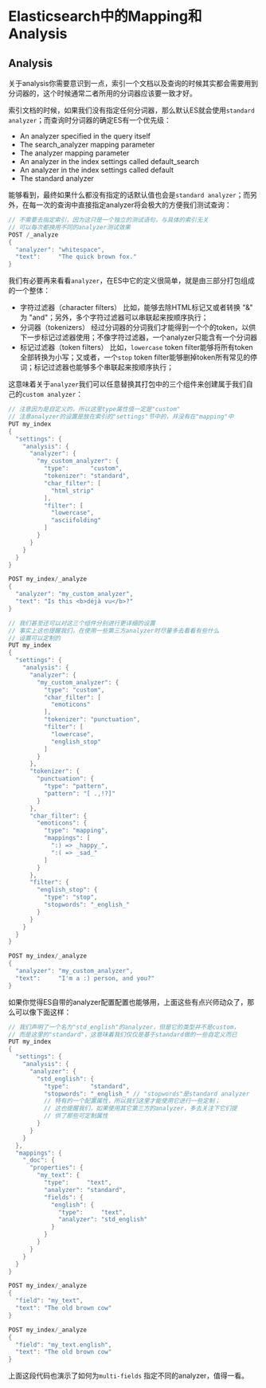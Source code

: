 ﻿Elasticsearch中的Mapping和Analysis
=========

## Analysis

关于analysis你需要意识到一点，索引一个文档以及查询的时候其实都会需要用到分词器的，这个时候通常二者所用的分词器应该要一致才好。

索引文档的时候，如果我们没有指定任何分词器，那么默认ES就会使用`standard analyzer`；而查询时分词器的确定ES有一个优先级：
- An analyzer specified in the query itself
- The search_analyzer mapping parameter
- The analyzer mapping parameter
- An analyzer in the index settings called default_search
- An analyzer in the index settings called default
- The standard analyzer

能够看到，最终如果什么都没有指定的话默认值也会是`standard analyzer`；而另外，在每一次的查询中直接指定analyzer将会极大的方便我们测试查询：
```csharp
// 不需要去指定索引，因为这只是一个独立的测试语句，与具体的索引无关
// 可以每次都换用不同的analyzer测试效果
POST /_analyze
{
  "analyzer": "whitespace",
  "text":     "The quick brown fox."
}
```

我们有必要再来看看`analyzer`，在ES中它的定义很简单，就是由三部分打包组成的一个整体：
- 字符过滤器（character filters）
比如，能够去除HTML标记又或者转换 "&" 为 "and"；另外，多个字符过滤器可以串联起来按顺序执行；
- 分词器（tokenizers）
经过分词器的分词我们才能得到一个个的token，以供下一步标记过滤器使用；不像字符过滤器，一个analyzer只能含有一个分词器
- 标记过滤器（token filters）
比如，`lowercase` token filter能够将所有token全部转换为小写；又或者，一个`stop` token filter能够删掉token所有常见的停词；标记过滤器也能够多个串联起来按顺序执行；

这意味着关于`analyzer`我们可以任意替换其打包中的三个组件来创建属于我们自己的`custom analyzer`：
```csharp
// 注意因为是自定义的，所以这里type属性值一定是"custom"
// 注意analyzer的设置是放在索引的"settings"节中的，并没有在"mapping"中
PUT my_index
{
  "settings": {
    "analysis": {
      "analyzer": {
        "my_custom_analyzer": {
          "type":      "custom", 
          "tokenizer": "standard",
          "char_filter": [
            "html_strip"
          ],
          "filter": [
            "lowercase",
            "asciifolding"
          ]
        }
      }
    }
  }
}

POST my_index/_analyze
{
  "analyzer": "my_custom_analyzer",
  "text": "Is this <b>déjà vu</b>?"
}

// 我们甚至还可以对这三个组件分别进行更详细的设置
// 事实上这也提醒我们，在使用一些第三方analyzer时尽量多去看看有些什么
// 设置可以定制的
PUT my_index
{
  "settings": {
    "analysis": {
      "analyzer": {
        "my_custom_analyzer": {
          "type": "custom",
          "char_filter": [
            "emoticons" 
          ],
          "tokenizer": "punctuation", 
          "filter": [
            "lowercase",
            "english_stop" 
          ]
        }
      },
      "tokenizer": {
        "punctuation": { 
          "type": "pattern",
          "pattern": "[ .,!?]"
        }
      },
      "char_filter": {
        "emoticons": { 
          "type": "mapping",
          "mappings": [
            ":) => _happy_",
            ":( => _sad_"
          ]
        }
      },
      "filter": {
        "english_stop": { 
          "type": "stop",
          "stopwords": "_english_"
        }
      }
    }
  }
}

POST my_index/_analyze
{
  "analyzer": "my_custom_analyzer",
  "text":     "I'm a :) person, and you?"
}
```
如果你觉得ES自带的analyzer配置配置也能够用，上面这些有点兴师动众了，那么可以像下面这样：
```csharp
// 我们声明了一个名为"std_english"的analyzer，但是它的类型并不是custom，
// 而是这里的"standard"，这意味着我们仅仅是基于standard做的一些自定义而已
PUT my_index
{
  "settings": {
    "analysis": {
      "analyzer": {
        "std_english": { 
          "type":      "standard",
          "stopwords": "_english_" // "stopwords"是standard analyzer
          // 特有的一个配置属性，所以我们这里才能使用它进行一些定制；
          // 这也提醒我们，如果使用其它第三方的analyzer，多去关注下它们提
          // 供了那些可定制属性
        }
      }
    }
  },
  "mappings": {
    "_doc": {
      "properties": {
        "my_text": {
          "type":     "text",
          "analyzer": "standard", 
          "fields": {
            "english": {
              "type":     "text",
              "analyzer": "std_english" 
            }
          }
        }
      }
    }
  }
}

POST my_index/_analyze
{
  "field": "my_text", 
  "text": "The old brown cow"
}

POST my_index/_analyze
{
  "field": "my_text.english", 
  "text": "The old brown cow"
}
```
上面这段代码也演示了如何为`multi-fields` 指定不同的analyzer，值得一看。


